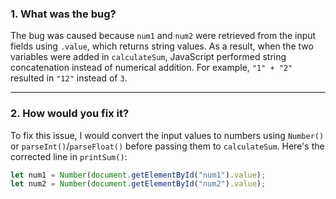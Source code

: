 ### 1. What was the bug?

The bug was caused because `num1` and `num2` were retrieved from the input fields using `.value`, which returns string values. As a result, when the two variables were added in `calculateSum`, JavaScript performed string concatenation instead of numerical addition. For example, `"1" + "2"` resulted in `"12"` instead of `3`.

---

### 2. How would you fix it?

To fix this issue, I would convert the input values to numbers using `Number()` or `parseInt()`/`parseFloat()` before passing them to `calculateSum`. Here's the corrected line in `printSum()`:

```js
let num1 = Number(document.getElementById("num1").value);
let num2 = Number(document.getElementById("num2").value);
```
